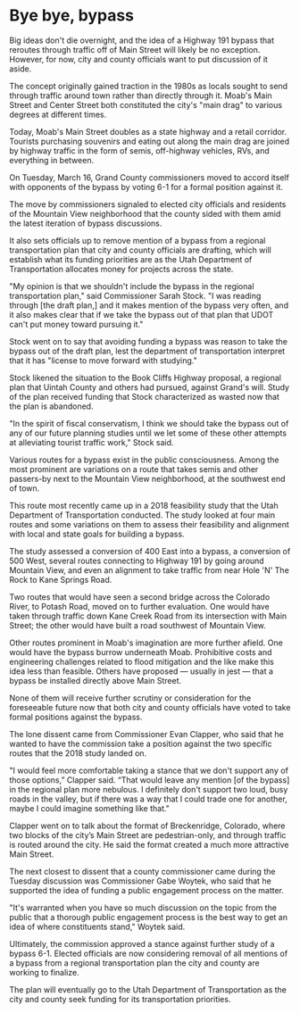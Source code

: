 # Bye bye, bypass

Big ideas don't die overnight, and the idea of a Highway 191 bypass that reroutes through traffic off of Main Street will likely be no exception. However, for now, city and county officials want to put discussion of it aside.

The concept originally gained traction in the 1980s as locals sought to send through traffic around town rather than directly through it. Moab's Main Street and Center Street both constituted the city's "main drag" to various degrees at different times.

Today, Moab's Main Street doubles as a state highway and a retail corridor. Tourists purchasing souvenirs and eating out along the main drag are joined by highway traffic in the form of semis, off-highway vehicles, RVs, and everything in between.

On Tuesday, March 16, Grand County commissioners moved to accord itself with opponents of the bypass by voting 6-1 for a formal position against it.

The move by commissioners signaled to elected city officials and residents of the Mountain View neighborhood that the county sided with them amid the latest iteration of bypass discussions.

It also sets officials up to remove mention of a bypass from a regional transportation plan that city and county officials are drafting, which will establish what its funding priorities are as the Utah Department of Transportation allocates money for projects across the state.

"My opinion is that we shouldn't include the bypass in the regional transportation plan," said Commissioner Sarah Stock. "I was reading through [the draft plan,] and it makes mention of the bypass very often, and it also makes clear that if we take the bypass out of that plan that UDOT can't put money toward pursuing it."

Stock went on to say that avoiding funding a bypass was reason to take the bypass out of the draft plan, lest the department of transportation interpret that it has "license to move forward with studying."

Stock likened the situation to the Book Cliffs Highway proposal, a regional plan that Uintah County and others had pursued, against Grand's will. Study of the plan received funding that Stock characterized as wasted now that the plan is abandoned.

"In the spirit of fiscal conservatism, I think we should take the bypass out of any of our future planning studies until we let some of these other attempts at alleviating tourist traffic work," Stock said.

Various routes for a bypass exist in the public consciousness. Among the most prominent are variations on a route that takes semis and other passers-by next to the Mountain View neighborhood, at the southwest end of town.

This route most recently came up in a 2018 feasibility study that the Utah Department of Transportation conducted. The study looked at four main routes and some variations on them to assess their feasibility and alignment with local and state goals for building a bypass.

The study assessed a conversion of 400 East into a bypass, a conversion of 500 West, several routes connecting to Highway 191 by going around Mountain View, and even an alignment to take traffic from near Hole 'N' The Rock to Kane Springs Road.

Two routes that would have seen a second bridge across the Colorado River, to Potash Road, moved on to further evaluation. One would have taken through traffic down Kane Creek Road from its intersection with Main Street; the other would have built a road southwest of Mountain View.

Other routes prominent in Moab's imagination are more further afield. One would have the bypass burrow underneath Moab. Prohibitive costs and engineering challenges related to flood mitigation and the like make this idea less than feasible. Others have proposed — usually in jest — that a bypass be installed directly above Main Street.

None of them will receive further scrutiny or consideration for the foreseeable future now that both city and county officials have voted to take formal positions against the bypass.

The lone dissent came from Commissioner Evan Clapper, who said that he wanted to have the commission take a position against the two specific routes that the 2018 study landed on.

"I would feel more comfortable taking a stance that we don't support any of those options,” Clapper said. “That would leave any mention [of the bypass] in the regional plan more nebulous. I definitely don't support two loud, busy roads in the valley, but if there was a way that I could trade one for another, maybe I could imagine something like that."

Clapper went on to talk about the format of Breckenridge, Colorado, where two blocks of the city’s Main Street are pedestrian-only, and through traffic is routed around the city. He said the format created a much more attractive Main Street.

The next closest to dissent that a county commissioner came during the Tuesday discussion was Commissioner Gabe Woytek, who said that he supported the idea of funding a public engagement process on the matter.

"It's warranted when you have so much discussion on the topic from the public that a thorough public engagement process is the best way to get an idea of where constituents stand," Woytek said.

Ultimately, the commission approved a stance against further study of a bypass 6-1. Elected officials are now considering removal of all mentions of a bypass from a regional transportation plan the city and county are working to finalize.

The plan will eventually go to the Utah Department of Transportation as the city and county seek funding for its transportation priorities.
